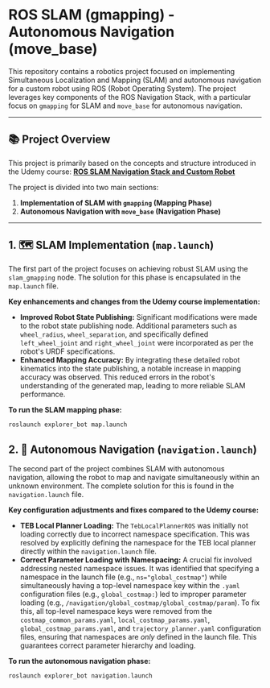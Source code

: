 # ROS SLAM (gmapping) - Autonomous Navigation (move_base)

This repository contains a robotics project focused on implementing Simultaneous Localization and Mapping (SLAM) and autonomous navigation for a custom robot using ROS (Robot Operating System). The project leverages key components of the ROS Navigation Stack, with a particular focus on `gmapping` for SLAM and `move_base` for autonomous navigation.


---

## 📚 Project Overview

This project is primarily based on the concepts and structure introduced in the Udemy course:
**[ROS SLAM Navigation Stack and Custom Robot](https://github.com/noshluk2/ROS-Navigation-Stack-and-SLAM-for-Autonomous-Custom-Robot/tree/master)**

The project is divided into two main sections:

1.  **Implementation of SLAM with `gmapping` (Mapping Phase)**
2.  **Autonomous Navigation with `move_base` (Navigation Phase)**

---

## 1. 🗺 SLAM Implementation (`map.launch`)

The first part of the project focuses on achieving robust SLAM using the `slam_gmapping` node. The solution for this phase is encapsulated in the `map.launch` file.

**Key enhancements and changes from the Udemy course implementation:**

* **Improved Robot State Publishing:** Significant modifications were made to the robot state publishing node. Additional parameters such as `wheel_radius`, `wheel_separation`, and specifically defined `left_wheel_joint` and `right_wheel_joint` were incorporated as per the robot's URDF specifications.
* **Enhanced Mapping Accuracy:** By integrating these detailed robot kinematics into the state publishing, a notable increase in mapping accuracy was observed. This reduced errors in the robot's understanding of the generated map, leading to more reliable SLAM performance.

**To run the SLAM mapping phase:**

```bash
roslaunch explorer_bot map.launch
````
## 2. 🧭 Autonomous Navigation (`navigation.launch`)

The second part of the project combines SLAM with autonomous navigation, allowing the robot to map and navigate simultaneously within an unknown environment. The complete solution for this is found in the `navigation.launch` file.

**Key configuration adjustments and fixes compared to the Udemy course:**

* **TEB Local Planner Loading:** The `TebLocalPlannerROS` was initially not loading correctly due to incorrect namespace specification. This was resolved by explicitly defining the namespace for the TEB local planner directly within the `navigation.launch` file.
* **Correct Parameter Loading with Namespacing:** A crucial fix involved addressing nested namespace issues. It was identified that specifying a namespace in the launch file (e.g., `ns="global_costmap"`) while simultaneously having a top-level namespace key within the `.yaml` configuration files (e.g., `global_costmap:`) led to improper parameter loading (e.g., `/navigation/global_costmap/global_costmap/param`). To fix this, all top-level namespace keys were removed from the `costmap_common_params.yaml`, `local_costmap_params.yaml`, `global_costmap_params.yaml`, and `trajectory_planner.yaml` configuration files, ensuring that namespaces are *only* defined in the launch file. This guarantees correct parameter hierarchy and loading.

**To run the autonomous navigation phase:**

```bash
roslaunch explorer_bot navigation.launch
```

